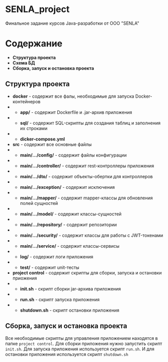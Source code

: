 # SENLA_project
Финальное задание курсов Java-разработки от ООО "SENLA"
# Содержание
- **Структура проекта**
- **Схема БД**
- **Сборка, запуск и остановка проекта**
## Структура проекта
- **docker** - содержит все фалы, необходимые для запуска Docker-контейнеров
- - **app/** - содержит Dockerfile и .jar-архив приложения
- - **sql/** - содержит SQL-скрипты для создания таблиц и заполнения их строками
- - **dicker-compose.yml**
- **src** - содержит все основные файлы
- - **main/.../config/** - содержит файлы конфигурации
- - **main/.../controller/** - содержит rest-контроллеры приложения
- - **main/.../dto/** - содержит объекты-обертки для контроллеров
- - **main/.../exception/** - содержит исключения
- - **main/.../mapper/** - содержит mapper-классы для обновления полей сущностей
- - **main/.../model/** - содержит классы-сущностей
- - **main/.../repository/** - содержит репозитории
- - **main/.../security/** - содержит классы для работы с JWT-токенами
- - **main/.../service/** - содержит классы-сервисы
- - **log/** - содержит логи приложения
- - **test/** - содержит unit-тесты
- **project control** - содержит скрипты для сборки, запуска и остановки приожения
- - **init.sh** - скрипт сборки jar-архива приложения
- - **run.sh** - скрипт запуска приложения
- - **shutdown.sh** - скрипт остановки приложения
## Сборка, запуск и остановка проекта
Все необходимые скрипты для управления приложением находятся в папке `project control`. Для сборки приложения нужно запустить скрипт `init.sh`. Для запуска приложения используется скрипт `run.sh`. И для остановки приложения используется скрипт `shutdown.sh`